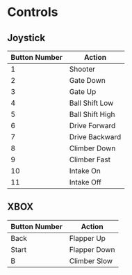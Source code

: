 # Controls
## Joystick

Button Number | Action
------------- | ------
1 | Shooter
2 | Gate Down
3 | Gate Up
4 | Ball Shift Low
5 | Ball Shift High
6 | Drive Forward
7 | Drive Backward
8 | Climber Down
9 | Climber Fast
10 | Intake On
11 | Intake Off

## XBOX

Button Number | Action
------------- | ------
Back | Flapper Up
Start| Flapper Down
B | Climber Slow
